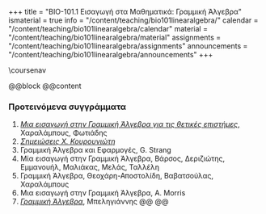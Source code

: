 +++
title = "ΒΙΟ-101.1 Εισαγωγή στα Μαθηματικά: Γραμμική Άλγεβρα"
ismaterial = true
info = "/content/teaching/bio101linearalgebra/"
calendar = "/content/teaching/bio101linearalgebra/calendar"
material = "/content/teaching/bio101linearalgebra/material"
assignments = "/content/teaching/bio101linearalgebra/assignments"
announcements = "/content/teaching/bio101linearalgebra/announcements"
+++

\coursenav

@@block
@@content

### Προτεινόμενα συγγράμματα
1. [*Μια εισαγωγή στην Γραμμική Άλγεβρα για τις θετικές επιστήμες*](https://repository.kallipos.gr/handle/11419/2329), Χαραλάμπους, Φωτιάδης
2. [*Σημειώσεις Χ. Κουρουνιώτη*](http://users.math.uoc.gr/~chrisk/)
3. Γραμμική Άλγεβρα και Εφαρμογές, G. Strang
4. Μία εισαγωγή στην Γραμμική Άλγεβρα, Βάρσος, Δεριζιώτης, Εμμανουήλ, Μαλιάκας, Μελάς, Ταλλέλη
5. Γραμμική Άλγεβρα, Θεοχάρη-Αποστολίδη, Βαβατσούλας, Χαραλάμπους
6. Μια εισαγωγή στην Γραμμική Άλγεβρα, A. Morris
7. [*Γραμμική Άλγεβρα*](https://mathbooksgr.files.wordpress.com/2011/11/linearalgebra.pdf), Μπεληγιάννης
@@
@@
